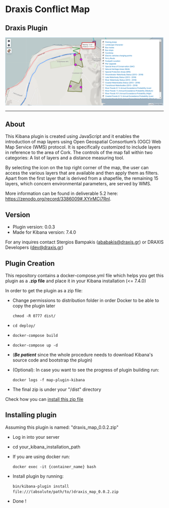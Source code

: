 # Draxis Conflict Map

## Draxis Plugin

![alt text](/src/draxis_map_upgrade.png)

---

## About

This Kibana plugin is created using JavaScript and it enables the introduction of map layers using Open Geospatial Consortium’s (OGC) Web Map Service (WMS) protocol. It is specifically customized to include layers in reference to the area of Cork. The controls of the map fall within two categories: A list of layers and a distance measuring tool.

By selecting the icon on the top right corner of the map, the user can access the various layers that are
available and then apply them as filters. Apart from the first layer that is derived from a shapefile, the
remaining 15 layers, which concern environmental parameters, are served by WMS.

More information can be found in deliverable 5.2 here: https://zenodo.org/record/3386009#.XYirMCj7RnI.

## Version

- Plugin version: 0.0.3
- Made for Kibana version: 7.4.0

For any inquires contact Stergios Bampakis (ababakis@draxis.gr) or DRAXIS Developers (dev@draxis.gr)

## Plugin Creation
This repository contains a docker-compose.yml file which helps you get this plugin as a __.zip file__ and place it in your Kibana installation (<= 7.4.0)

In order to get the plugin as a zip file:

- Change permissions to distribution folder in order Docker to be able to copy the plugin later
  
  `chmod -R 0777 dist/`
- `cd deploy/`
- `docker-compose build`
- `docker-compose up -d`
- (*__Be patient__* since the whole procedure needs to download Kibana's source code and bootstrap the plugin)
- (Optional): In case you want to see the progress of plugin building run: 

  `docker logs -f map-plugin-kibana`
- The final zip is under your "/dist" directory
 
Check how you can [install this zip file](#installing-markdown)


<h2 id="installing-markdown">Installing plugin</h2>

Assuming this plugin is named: "draxis_map_0.0.2.zip"

- Log in into your server
- cd your_kibana_installation_path
- If you are using docker run:

   `docker exec -it {container_name} bash`
- Install plugin by running:

  `bin/kibana-plugin install file:///(absolute/path/to/)draxis_map_0.0.2.zip`
- Done !
